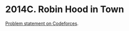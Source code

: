 # 2014C. Robin Hood in Town

[Problem statement on Codeforces](https://codeforces.com/problemset/problem/2014/C?locale=en).